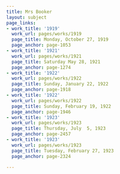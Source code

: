 ```yaml
---
title: Mrs Booker
layout: subject
page_links:
- work_title: '1919'
  work_url: pages/works/1919
  page_title: Monday, October 27, 1919
  page_anchor: page-1053
- work_title: '1921'
  work_url: pages/works/1921
  page_title: Saturday May 28, 1921
  page_anchor: page-1274
- work_title: '1922'
  work_url: pages/works/1922
  page_title: Sunday, January 22, 1922
  page_anchor: page-1918
- work_title: '1922'
  work_url: pages/works/1922
  page_title: Sunday, February 19, 1922
  page_anchor: page-1946
- work_title: '1923'
  work_url: pages/works/1923
  page_title: Thursday, July  5, 1923
  page_anchor: page-2457
- work_title: '1923'
  work_url: pages/works/1923
  page_title: Tuesday, February 27, 1923
  page_anchor: page-2324

---
```

